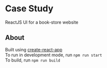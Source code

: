 # Case Study

ReactJS UI for a book-store website

## About
Built using [create-react-app]  
To run in development mode, run `npm run start`  
To build, run `npm run build`


[create-react-app]: https://github.com/facebookincubator/create-react-app
